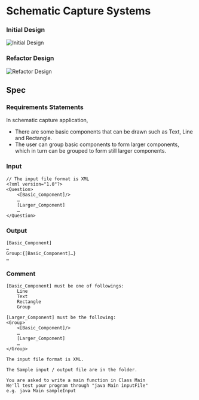 # Schematic Capture Systems

### Initial Design
![Initial Design](/doc/Initial_Design.png)

### Refactor Design
![Refactor Design](/doc/Refactor_Design.png)

## Spec
### Requirements Statements
In schematic capture application,
- There are some basic components that can be drawn such as Text, Line and Rectangle.
- The user can group basic components to form larger components, which in turn can be grouped to form still larger components.

### Input
```
// The input file format is XML
<?xml version="1.0"?>
<Question>
	<[Basic_Component]/>
	…
	[Larger_Component]
	…
</Question>
```

### Output
```
[Basic_Component]
…
Group:{[Basic_Component]…}
…
```

### Comment
```
[Basic_Component] must be one of followings:
	Line
	Text
	Rectangle
	Group

[Larger_Component] must be the following:
<Group>
	<[Basic_Component]/>
	…
	[Larger_Component]
	…
</Group>

The input file format is XML.

The Sample input / output file are in the folder.

You are asked to write a main function in Class Main
We'll test your program through "java Main inputFile"
e.g. java Main sampleInput
```
